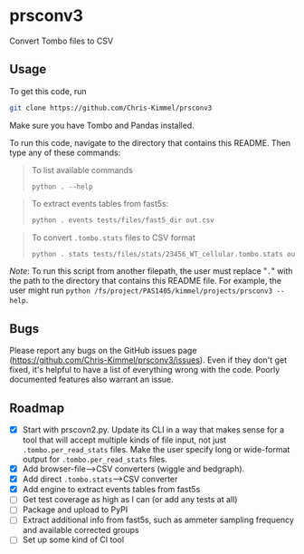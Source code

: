 # prsconv3
Convert Tombo files to CSV

## Usage

To get this code, run
```bash
git clone https://github.com/Chris-Kimmel/prsconv3
```
Make sure you have Tombo and Pandas installed.

To run this code, navigate to the directory that contains this README. Then type any of these commands:

> To list available commands
> ```
> python . --help
> ```

> To extract events tables from fast5s:
> ```bash
> python . events tests/files/fast5_dir out.csv
> ```

> To convert `.tombo.stats` files to CSV format
> ```bash
> python . stats tests/files/stats/23456_WT_cellular.tombo.stats out.csv
> ```

_Note_: To run this script from another filepath, the user must replace "`.`" with the path to the directory that contains this README file. For example, the user might run `python /fs/project/PAS1405/kimmel/projects/prsconv3 --help`.

## Bugs

Please report any bugs on the GitHub issues page (https://github.com/Chris-Kimmel/prsconv3/issues). Even if they don't get fixed, it's helpful to have a list of everything wrong with the code. Poorly documented features also warrant an issue.

## Roadmap
- [x] Start with prscovn2.py. Update its CLI in a way that makes sense for a tool that will accept multiple kinds of file input, not just `.tombo.per_read_stats` files. Make the user specify long or wide-format output for `.tombo.per_read_stats` files.
- [x] Add browser-file-->CSV converters (wiggle and bedgraph).
- [x] Add direct `.tombo.stats`-->CSV converter
- [x] Add engine to extract events tables from fast5s
- [ ] Get test coverage as high as I can (or add any tests at all)
- [ ] Package and upload to PyPI
- [ ] Extract additional info from fast5s, such as ammeter sampling frequency and available corrected groups
- [ ] Set up some kind of CI tool
